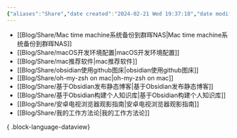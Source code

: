 ```yaml
---
{"aliases":"Share","date created":"2024-02-21 Wed 19:37:18","date modified":"2024-02-25 Sun 15:26:03","dg-publish":true,"permalink":"/Guide/Share/","dgPassFrontmatter":true}
---
```



- [[Blog/Share/Mac time machine系统备份到群晖NAS\|Mac time machine系统备份到群晖NAS]]
- [[Blog/Share/macOS开发环境配置\|macOS开发环境配置]]
- [[Blog/Share/mac推荐软件\|mac推荐软件]]
- [[Blog/Share/obsidian使用github图床\|obsidian使用github图床]]
- [[Blog/Share/oh-my-zsh on mac\|oh-my-zsh on mac]]
- [[Blog/Share/基于Obsidian发布静态博客\|基于Obsidian发布静态博客]]
- [[Blog/Share/基于Obsidian构建个人知识库\|基于Obsidian构建个人知识库]]
- [[Blog/Share/安卓电视浏览器观影指南\|安卓电视浏览器观影指南]]
- [[Blog/Share/我的工作方法论\|我的工作方法论]]

{ .block-language-dataview}
